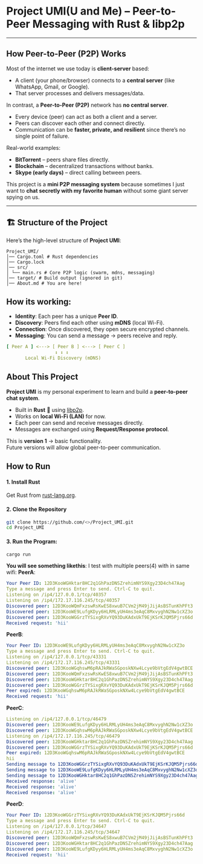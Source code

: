 # Project UMI(U and Me) – Peer-to-Peer Messaging with Rust & libp2p 

---

##  How Peer-to-Peer (P2P) Works
Most of the internet we use today is **client-server** based:  
- A client (your phone/browser) connects to a **central server** (like WhatsApp, Gmail, or Google).  
- That server processes and delivers messages/data.  

In contrast, a **Peer-to-Peer (P2P)** network has **no central server**.  
- Every device (peer) can act as both a client and a server.  
- Peers can discover each other and connect directly.  
- Communication can be **faster, private, and resilient** since there’s no single point of failure.  

 Real-world examples:  
- **BitTorrent** – peers share files directly.  
- **Blockchain** – decentralized transactions without banks.  
- **Skype (early days)** – direct calling between peers.  

This project is a **mini P2P messaging system** because sometimes I just want to **chat secretly with my favorite human** without some giant server spying on us.

---

## 🏗 Structure of the Project
Here’s the high-level structure of **Project UMI**:

```text
Project_UMI/
│── Cargo.toml # Rust dependencies
│── Cargo.lock
│── src/
│ └── main.rs # Core P2P logic (swarm, mdns, messaging)
│── target/ # Build output (ignored in git)
│── About.md # You are here!
```

## How its working:

- **Identity**: Each peer has a unique **Peer ID**.  
- **Discovery**: Peers find each other using **mDNS** (local Wi-Fi).  
- **Connection**: Once discovered, they open secure encrypted channels.  
- **Messaging**: You can send a message → peers receive and reply. 

```yaml
[ Peer A ] <---> [ Peer B ] <---> [ Peer C ]
                  ↕ ↕ ↕
       Local Wi-Fi Discovery (mDNS)

```

##  About This Project
**Project UMI** is my personal experiment to learn and build a **peer-to-peer chat system**.  
- Built in **Rust** 🦀 using [libp2p](https://libp2p.io/).  
- Works on **local Wi-Fi (LAN)** for now.  
- Each peer can send and receive messages directly.  
- Messages are exchanged using **Request/Response protocol**.  

This is **version 1** → basic functionality.  
Future versions will allow global peer-to-peer communication.

##  How to Run

#### 1. Install Rust
Get Rust from [rust-lang.org](https://www.rust-lang.org/tools/install).  

#### 2️. Clone the Repository
```bash
git clone https://github.com/<>/Project_UMI.git
cd Project_UMI
```
#### 3. Run the Program:
```bash
cargo run
```
**You will see something likethis**:
I test with multiple peers(4) with in same wifi:
**PeerA**:
```yaml
Your Peer ID: 12D3KooWGHktar8HC2q1GhPazDNSZrehimNYS9Xgy23D4ch47Aag
Type a message and press Enter to send. Ctrl-C to quit.
Listening on /ip4/127.0.0.1/tcp/40357
Listening on /ip4/172.17.116.245/tcp/40357
Discovered peer: 12D3KooWQmFxzswRsKwES8xwuB7CVm2jM49jJijAsBSTunKhPFt3
Discovered peer: 12D3KooWE9LufgKDyy6HLRMLyUH4ms3eAqC8MxvyghN2Nw1cXZ3o
Discovered peer: 12D3KooWGGrzTYSixgRXvYQ93DuKAdxUkT9EjKSrKJQM5Pjrs66d
Received request: 'hii'
```
**PeerB**:
```yaml
Your Peer ID: 12D3KooWE9LufgKDyy6HLRMLyUH4ms3eAqC8MxvyghN2Nw1cXZ3o
Type a message and press Enter to send. Ctrl-C to quit.
Listening on /ip4/127.0.0.1/tcp/43331
Listening on /ip4/172.17.116.245/tcp/43331
Discovered peer: 12D3KooWGqhswM6pRAJkRWaSGposkNXw4Lcye9bVtgEdV4gwtBCE
Discovered peer: 12D3KooWQmFxzswRsKwES8xwuB7CVm2jM49jJijAsBSTunKhPFt3
Discovered peer: 12D3KooWGHktar8HC2q1GhPazDNSZrehimNYS9Xgy23D4ch47Aag
Discovered peer: 12D3KooWGGrzTYSixgRXvYQ93DuKAdxUkT9EjKSrKJQM5Pjrs66d
Peer expired: 12D3KooWGqhswM6pRAJkRWaSGposkNXw4Lcye9bVtgEdV4gwtBCE
Received request: 'hii'
```

**PeerC**:
```yaml
Listening on /ip4/127.0.0.1/tcp/46479
Discovered peer: 12D3KooWE9LufgKDyy6HLRMLyUH4ms3eAqC8MxvyghN2Nw1cXZ3o
Discovered peer: 12D3KooWGqhswM6pRAJkRWaSGposkNXw4Lcye9bVtgEdV4gwtBCE
Listening on /ip4/172.17.116.245/tcp/46479
Discovered peer: 12D3KooWGHktar8HC2q1GhPazDNSZrehimNYS9Xgy23D4ch47Aag
Discovered peer: 12D3KooWGGrzTYSixgRXvYQ93DuKAdxUkT9EjKSrKJQM5Pjrs66d
Peer expired: 12D3KooWGqhswM6pRAJkRWaSGposkNXw4Lcye9bVtgEdV4gwtBCE
hii
Sending message to 12D3KooWGGrzTYSixgRXvYQ93DuKAdxUkT9EjKSrKJQM5Pjrs66d: 'hii'
Sending message to 12D3KooWE9LufgKDyy6HLRMLyUH4ms3eAqC8MxvyghN2Nw1cXZ3o: 'hii'
Sending message to 12D3KooWGHktar8HC2q1GhPazDNSZrehimNYS9Xgy23D4ch47Aag: 'hii'
Received response: 'alive'
Received response: 'alive'
Received response: 'alive'
```

**PeerD**:
```yaml
Your Peer ID: 12D3KooWGGrzTYSixgRXvYQ93DuKAdxUkT9EjKSrKJQM5Pjrs66d
Type a message and press Enter to send. Ctrl-C to quit.
Listening on /ip4/127.0.0.1/tcp/34647
Listening on /ip4/172.17.116.245/tcp/34647
Discovered peer: 12D3KooWQmFxzswRsKwES8xwuB7CVm2jM49jJijAsBSTunKhPFt3
Discovered peer: 12D3KooWGHktar8HC2q1GhPazDNSZrehimNYS9Xgy23D4ch47Aag
Discovered peer: 12D3KooWE9LufgKDyy6HLRMLyUH4ms3eAqC8MxvyghN2Nw1cXZ3o
Received request: 'hii'
```